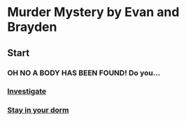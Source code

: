 # Murder Mystery by Evan and Brayden
## Start


### OH NO A BODY HAS BEEN FOUND! Do you...

### [Investigate](investigate/investigate.md)
### [Stay in your dorm](stay-in-dorm/stay-in-dorm.md) 
